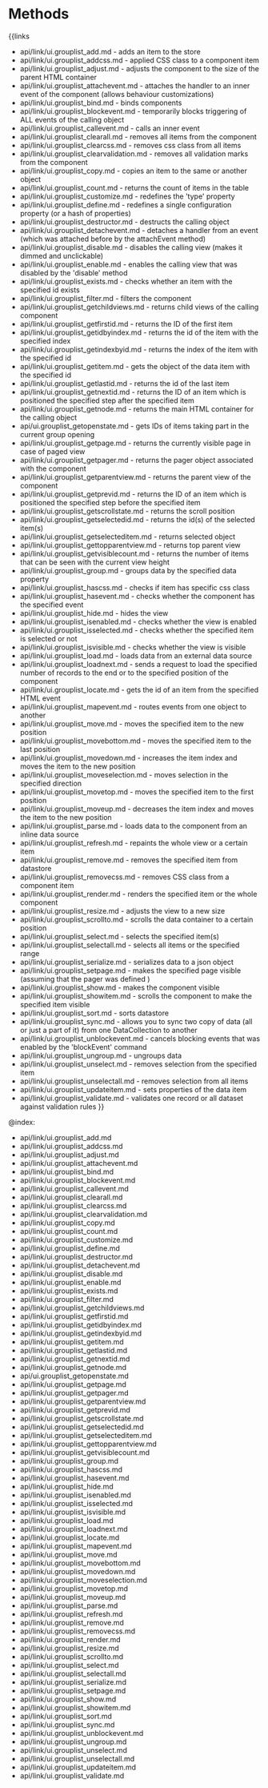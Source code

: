 
Methods
=======

{{links
- api/link/ui.grouplist_add.md - adds an item to the store
- api/link/ui.grouplist_addcss.md - applied CSS class to a component item
- api/link/ui.grouplist_adjust.md - adjusts the component to the size of the parent HTML container
- api/link/ui.grouplist_attachevent.md - attaches the handler to an inner event of the component (allows behaviour customizations)
- api/link/ui.grouplist_bind.md - binds components
- api/link/ui.grouplist_blockevent.md - temporarily blocks triggering of ALL events of the calling object
- api/link/ui.grouplist_callevent.md - calls an inner event
- api/link/ui.grouplist_clearall.md - removes all items from the component
- api/link/ui.grouplist_clearcss.md - removes css class from all items
- api/link/ui.grouplist_clearvalidation.md - removes all validation marks from the component
- api/link/ui.grouplist_copy.md - copies an item to the same or another object
- api/link/ui.grouplist_count.md - returns the count of items in the table
- api/link/ui.grouplist_customize.md - redefines the 'type' property
- api/link/ui.grouplist_define.md - redefines a single configuration property (or a hash of properties)
- api/link/ui.grouplist_destructor.md - destructs the calling object
- api/link/ui.grouplist_detachevent.md - detaches a handler from an event (which was attached before by the attachEvent method)
- api/link/ui.grouplist_disable.md - disables the calling view (makes it dimmed and unclickable)
- api/link/ui.grouplist_enable.md - enables the calling view that was disabled by the 'disable' method
- api/link/ui.grouplist_exists.md - checks whether an item with the specified id exists
- api/link/ui.grouplist_filter.md - filters the component
- api/link/ui.grouplist_getchildviews.md - returns child views of the calling component
- api/link/ui.grouplist_getfirstid.md - returns the ID of the first item
- api/link/ui.grouplist_getidbyindex.md - returns the id of the item with the specified index
- api/link/ui.grouplist_getindexbyid.md - returns the index of the item with the specified id
- api/link/ui.grouplist_getitem.md - gets the object of the data item with the specified id
- api/link/ui.grouplist_getlastid.md - returns the id of the last item
- api/link/ui.grouplist_getnextid.md - returns the ID of an item which is positioned the specified step after the specified item
- api/link/ui.grouplist_getnode.md - returns the main HTML container for the calling object
- api/ui.grouplist_getopenstate.md - gets IDs of items taking part in the current group opening
- api/link/ui.grouplist_getpage.md - returns the currently visible page in case of paged view
- api/link/ui.grouplist_getpager.md - returns the pager object associated with the component
- api/link/ui.grouplist_getparentview.md - returns the parent view of the component
- api/link/ui.grouplist_getprevid.md - returns the ID of an item which is positioned the specified step before the specified item
- api/link/ui.grouplist_getscrollstate.md - returns the scroll position
- api/link/ui.grouplist_getselectedid.md - returns the id(s) of the selected item(s)
- api/link/ui.grouplist_getselecteditem.md - returns selected object
- api/link/ui.grouplist_gettopparentview.md - returns top parent view
- api/link/ui.grouplist_getvisiblecount.md - returns the number of items that can be seen with the current view height
- api/link/ui.grouplist_group.md - groups data by the specified data property
- api/link/ui.grouplist_hascss.md - checks if item has specific css class
- api/link/ui.grouplist_hasevent.md - checks whether the component has the specified event
- api/link/ui.grouplist_hide.md - hides the view
- api/link/ui.grouplist_isenabled.md - checks whether the view is enabled
- api/link/ui.grouplist_isselected.md - checks whether the specified item is selected or not
- api/link/ui.grouplist_isvisible.md - checks whether the view is visible
- api/link/ui.grouplist_load.md - loads data from an external data source
- api/link/ui.grouplist_loadnext.md - sends a request to load the specified number of records to the end or to the specified position 
of the component
- api/link/ui.grouplist_locate.md - gets the id of an item from the specified HTML event
- api/link/ui.grouplist_mapevent.md - routes events from one object to another
- api/link/ui.grouplist_move.md - moves the specified item to the new position
- api/link/ui.grouplist_movebottom.md - moves the specified item to the last position
- api/link/ui.grouplist_movedown.md - increases the item index and moves the item to the new position
- api/link/ui.grouplist_moveselection.md - moves selection in the specified direction
- api/link/ui.grouplist_movetop.md - moves the specified item to the first position
- api/link/ui.grouplist_moveup.md - decreases the item index and moves the item to the new position
- api/link/ui.grouplist_parse.md - loads data to the component from an inline data source
- api/link/ui.grouplist_refresh.md - repaints the whole view or a certain item
- api/link/ui.grouplist_remove.md - removes the specified item from datastore
- api/link/ui.grouplist_removecss.md - removes CSS class from a component item
- api/link/ui.grouplist_render.md - renders the specified item or the whole component
- api/link/ui.grouplist_resize.md - adjusts the view to a new size
- api/link/ui.grouplist_scrollto.md - scrolls the data container to a certain position
- api/link/ui.grouplist_select.md - selects the specified item(s)
- api/link/ui.grouplist_selectall.md - selects all items or the specified range
- api/link/ui.grouplist_serialize.md - serializes data to a json object
- api/link/ui.grouplist_setpage.md - makes the specified page visible (assuming that the pager was defined )
- api/link/ui.grouplist_show.md - makes the component visible
- api/link/ui.grouplist_showitem.md - scrolls the component to make the specified item visible
- api/link/ui.grouplist_sort.md - sorts datastore
- api/link/ui.grouplist_sync.md - allows you to sync two copy of data (all or just a part of it) from one DataCollection to another
- api/link/ui.grouplist_unblockevent.md - cancels blocking events that was enabled by the 'blockEvent' command
- api/link/ui.grouplist_ungroup.md - ungroups data
- api/link/ui.grouplist_unselect.md - removes selection from the specified item
- api/link/ui.grouplist_unselectall.md - removes selection from all items
- api/link/ui.grouplist_updateitem.md - sets properties of the data item
- api/link/ui.grouplist_validate.md - validates one record or all dataset against validation rules
}}

@index:
- api/link/ui.grouplist_add.md
- api/link/ui.grouplist_addcss.md
- api/link/ui.grouplist_adjust.md
- api/link/ui.grouplist_attachevent.md
- api/link/ui.grouplist_bind.md
- api/link/ui.grouplist_blockevent.md
- api/link/ui.grouplist_callevent.md
- api/link/ui.grouplist_clearall.md
- api/link/ui.grouplist_clearcss.md
- api/link/ui.grouplist_clearvalidation.md
- api/link/ui.grouplist_copy.md
- api/link/ui.grouplist_count.md
- api/link/ui.grouplist_customize.md
- api/link/ui.grouplist_define.md
- api/link/ui.grouplist_destructor.md
- api/link/ui.grouplist_detachevent.md
- api/link/ui.grouplist_disable.md
- api/link/ui.grouplist_enable.md
- api/link/ui.grouplist_exists.md
- api/link/ui.grouplist_filter.md
- api/link/ui.grouplist_getchildviews.md
- api/link/ui.grouplist_getfirstid.md
- api/link/ui.grouplist_getidbyindex.md
- api/link/ui.grouplist_getindexbyid.md
- api/link/ui.grouplist_getitem.md
- api/link/ui.grouplist_getlastid.md
- api/link/ui.grouplist_getnextid.md
- api/link/ui.grouplist_getnode.md
- api/ui.grouplist_getopenstate.md
- api/link/ui.grouplist_getpage.md
- api/link/ui.grouplist_getpager.md
- api/link/ui.grouplist_getparentview.md
- api/link/ui.grouplist_getprevid.md
- api/link/ui.grouplist_getscrollstate.md
- api/link/ui.grouplist_getselectedid.md
- api/link/ui.grouplist_getselecteditem.md
- api/link/ui.grouplist_gettopparentview.md
- api/link/ui.grouplist_getvisiblecount.md
- api/link/ui.grouplist_group.md
- api/link/ui.grouplist_hascss.md
- api/link/ui.grouplist_hasevent.md
- api/link/ui.grouplist_hide.md
- api/link/ui.grouplist_isenabled.md
- api/link/ui.grouplist_isselected.md
- api/link/ui.grouplist_isvisible.md
- api/link/ui.grouplist_load.md
- api/link/ui.grouplist_loadnext.md
- api/link/ui.grouplist_locate.md
- api/link/ui.grouplist_mapevent.md
- api/link/ui.grouplist_move.md
- api/link/ui.grouplist_movebottom.md
- api/link/ui.grouplist_movedown.md
- api/link/ui.grouplist_moveselection.md
- api/link/ui.grouplist_movetop.md
- api/link/ui.grouplist_moveup.md
- api/link/ui.grouplist_parse.md
- api/link/ui.grouplist_refresh.md
- api/link/ui.grouplist_remove.md
- api/link/ui.grouplist_removecss.md
- api/link/ui.grouplist_render.md
- api/link/ui.grouplist_resize.md
- api/link/ui.grouplist_scrollto.md
- api/link/ui.grouplist_select.md
- api/link/ui.grouplist_selectall.md
- api/link/ui.grouplist_serialize.md
- api/link/ui.grouplist_setpage.md
- api/link/ui.grouplist_show.md
- api/link/ui.grouplist_showitem.md
- api/link/ui.grouplist_sort.md
- api/link/ui.grouplist_sync.md
- api/link/ui.grouplist_unblockevent.md
- api/link/ui.grouplist_ungroup.md
- api/link/ui.grouplist_unselect.md
- api/link/ui.grouplist_unselectall.md
- api/link/ui.grouplist_updateitem.md
- api/link/ui.grouplist_validate.md


